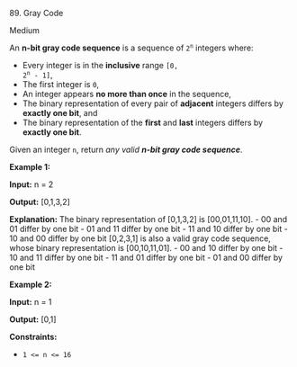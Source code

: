 ﻿89\. Gray Code

Medium

An **n-bit gray code sequence** is a sequence of <code>2<sup>n</sup></code> integers where:

*   Every integer is in the **inclusive** range <code>[0, 2<sup>n</sup> - 1]</code>,
*   The first integer is `0`,
*   An integer appears **no more than once** in the sequence,
*   The binary representation of every pair of **adjacent** integers differs by **exactly one bit**, and
*   The binary representation of the **first** and **last** integers differs by **exactly one bit**.

Given an integer `n`, return _any valid **n-bit gray code sequence**_.

**Example 1:**

**Input:** n = 2

**Output:** [0,1,3,2]

**Explanation:** The binary representation of [0,1,3,2] is [00,01,11,10]. - 00 and 01 differ by one bit - 01 and 11 differ by one bit - 11 and 10 differ by one bit - 10 and 00 differ by one bit [0,2,3,1] is also a valid gray code sequence, whose binary representation is [00,10,11,01]. - 00 and 10 differ by one bit - 10 and 11 differ by one bit - 11 and 01 differ by one bit - 01 and 00 differ by one bit 

**Example 2:**

**Input:** n = 1

**Output:** [0,1] 

**Constraints:**

*   `1 <= n <= 16`